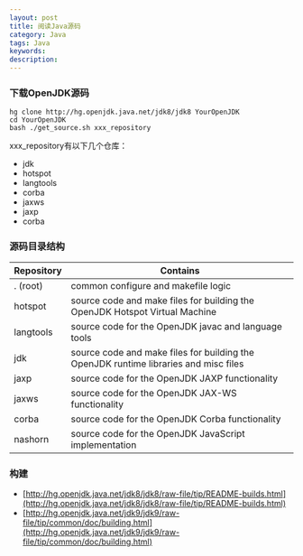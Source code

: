 ```yaml
---
layout: post
title: 阅读Java源码
category: Java
tags: Java
keywords:
description:
---
```


### 下载OpenJDK源码

    hg clone http://hg.openjdk.java.net/jdk8/jdk8 YourOpenJDK
    cd YourOpenJDK
    bash ./get_source.sh xxx_repository
    
xxx_repository有以下几个仓库：

- jdk
- hotspot
- langtools
- corba
- jaxws
- jaxp
- corba


### 源码目录结构

Repository 	| Contains
--          | --
. (root) 	|common configure and makefile logic
hotspot 	|source code and make files for building the OpenJDK Hotspot Virtual Machine
langtools 	|source code for the OpenJDK javac and language tools
jdk 	|source code and make files for building the OpenJDK runtime libraries and misc files
jaxp 	|source code for the OpenJDK JAXP functionality
jaxws 	|source code for the OpenJDK JAX-WS functionality
corba 	|source code for the OpenJDK Corba functionality
nashorn 	|source code for the OpenJDK JavaScript implementation 


### 构建


- [http://hg.openjdk.java.net/jdk8/jdk8/raw-file/tip/README-builds.html](http://hg.openjdk.java.net/jdk8/jdk8/raw-file/tip/README-builds.html)
- [http://hg.openjdk.java.net/jdk9/jdk9/raw-file/tip/common/doc/building.html](http://hg.openjdk.java.net/jdk9/jdk9/raw-file/tip/common/doc/building.html)